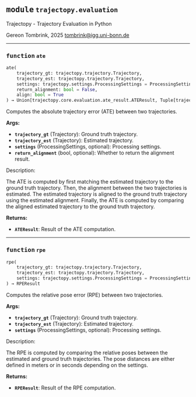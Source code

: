 
## <kbd>module</kbd> `trajectopy.evaluation`
Trajectopy - Trajectory Evaluation in Python 

Gereon Tombrink, 2025 tombrink@igg.uni-bonn.de 


---

### <kbd>function</kbd> `ate`

```python
ate(
    trajectory_gt: trajectopy.trajectory.Trajectory,
    trajectory_est: trajectopy.trajectory.Trajectory,
    settings: trajectopy.settings.ProcessingSettings = ProcessingSettings(alignment=AlignmentSettings(preprocessing=AlignmentPreprocessing(min_speed=0.0, time_start=0.0, time_end=0.0), estimation_settings=AlignmentEstimationSettings(trans_x=True, trans_y=True, trans_z=True, rot_x=True, rot_y=True, rot_z=True, scale=False, time_shift=False, use_x_speed=True, use_y_speed=True, use_z_speed=True, lever_x=False, lever_y=False, lever_z=False, sensor_rotation=False, auto_update=False), stochastics=AlignmentStochastics(std_xy_from=1.0, std_z_from=1.0, std_xy_to=1.0, std_z_to=1.0, std_roll_pitch=0.017453292519943295, std_yaw=0.017453292519943295, std_speed=1.0, error_probability=0.05, variance_estimation=False), metric_threshold=0.0001, time_threshold=0.0001), matching=MatchingSettings(method=<MatchingMethod.INTERPOLATION: 'interpolation'>, max_time_diff=0.01, max_distance=0.0, k_nearest=10), relative_comparison=RelativeComparisonSettings(pair_min_distance=100.0, pair_max_distance=800.0, pair_distance_step=100.0, pair_distance_unit=<PairDistanceUnit.METER: 'meter'>, use_all_pose_pairs=True), approximation=ApproximationSettings(fe_int_size=0.15, fe_min_obs=25, rot_approx_win_size=0.15), sorting=SortingSettings(discard_missing=True, voxel_size=0.05, movement_threshold=0.005, k_nearest=4)),
    return_alignment: bool = False,
    align: bool = True
) → Union[trajectopy.core.evaluation.ate_result.ATEResult, Tuple[trajectopy.core.evaluation.ate_result.ATEResult, trajectopy.core.alignment.result.AlignmentResult]]
```

Computes the absolute trajectory error (ATE) between two trajectories. 



**Args:**
 
 - <b>`trajectory_gt`</b> (Trajectory):  Ground truth trajectory. 
 - <b>`trajectory_est`</b> (Trajectory):  Estimated trajectory. 
 - <b>`settings`</b> (ProcessingSettings, optional):  Processing settings. 
 - <b>`return_alignment`</b> (bool, optional):  Whether to return the alignment result. 

Description: 

The ATE is computed by first matching the estimated trajectory to the ground truth trajectory. Then, the alignment between the two trajectories is estimated. The estimated trajectory is aligned to the ground truth trajectory using the estimated alignment. Finally, the ATE is computed by comparing the aligned estimated trajectory to the ground truth trajectory. 



**Returns:**
 
 - <b>`ATEResult`</b>:  Result of the ATE computation. 


---

### <kbd>function</kbd> `rpe`

```python
rpe(
    trajectory_gt: trajectopy.trajectory.Trajectory,
    trajectory_est: trajectopy.trajectory.Trajectory,
    settings: trajectopy.settings.ProcessingSettings = ProcessingSettings(alignment=AlignmentSettings(preprocessing=AlignmentPreprocessing(min_speed=0.0, time_start=0.0, time_end=0.0), estimation_settings=AlignmentEstimationSettings(trans_x=True, trans_y=True, trans_z=True, rot_x=True, rot_y=True, rot_z=True, scale=False, time_shift=False, use_x_speed=True, use_y_speed=True, use_z_speed=True, lever_x=False, lever_y=False, lever_z=False, sensor_rotation=False, auto_update=False), stochastics=AlignmentStochastics(std_xy_from=1.0, std_z_from=1.0, std_xy_to=1.0, std_z_to=1.0, std_roll_pitch=0.017453292519943295, std_yaw=0.017453292519943295, std_speed=1.0, error_probability=0.05, variance_estimation=False), metric_threshold=0.0001, time_threshold=0.0001), matching=MatchingSettings(method=<MatchingMethod.INTERPOLATION: 'interpolation'>, max_time_diff=0.01, max_distance=0.0, k_nearest=10), relative_comparison=RelativeComparisonSettings(pair_min_distance=100.0, pair_max_distance=800.0, pair_distance_step=100.0, pair_distance_unit=<PairDistanceUnit.METER: 'meter'>, use_all_pose_pairs=True), approximation=ApproximationSettings(fe_int_size=0.15, fe_min_obs=25, rot_approx_win_size=0.15), sorting=SortingSettings(discard_missing=True, voxel_size=0.05, movement_threshold=0.005, k_nearest=4))
) → RPEResult
```

Computes the relative pose error (RPE) between two trajectories. 



**Args:**
 
 - <b>`trajectory_gt`</b> (Trajectory):  Ground truth trajectory. 
 - <b>`trajectory_est`</b> (Trajectory):  Estimated trajectory. 
 - <b>`settings`</b> (ProcessingSettings, optional):  Processing settings. 

Description: 

The RPE is computed by comparing the relative poses between the estimated and ground truth trajectories. The pose distances are either defined in meters or in seconds depending on the settings. 



**Returns:**
 
 - <b>`RPEResult`</b>:  Result of the RPE computation. 


